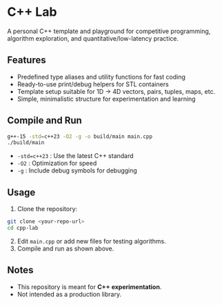 # C++ Lab

A personal C++ template and playground for competitive programming, algorithm exploration, and quantitative/low-latency practice.

## Features

- Predefined type aliases and utility functions for fast coding
- Ready-to-use print/debug helpers for STL containers
- Template setup suitable for 1D → 4D vectors, pairs, tuples, maps, etc.
- Simple, minimalistic structure for experimentation and learning

## Compile and Run

```bash
g++-15 -std=c++23 -O2 -g -o build/main main.cpp
./build/main
```

- `-std=c++23` : Use the latest C++ standard
- `-O2` : Optimization for speed
- `-g` : Include debug symbols for debugging

## Usage

1. Clone the repository:

```bash
git clone <your-repo-url>
cd cpp-lab
```

2. Edit `main.cpp` or add new files for testing algorithms.
3. Compile and run as shown above.

## Notes

- This repository is meant for **C++ experimentation**.
- Not intended as a production library.